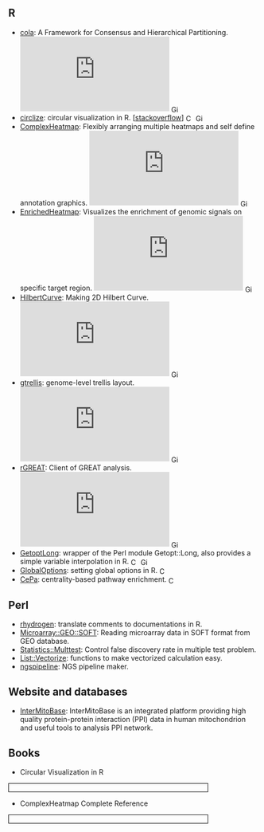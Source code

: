 <style>
img {
    height: 16px;
    vertical-align: middle;
}
</style>


## R

- [cola](http://bioconductor.org/packages/devel/bioc/html/cola.html): A Framework for Consensus and Hierarchical Partitioning. [![bioc](http://mcube.nju.edu.cn/cgi-bin/zuguanggu/bioc_download.pl?package=cola)](https://bioconductor.org/packages/stats/bioc/cola/) [![GitHub stars](https://img.shields.io/github/stars/jokergoo/cola.svg?style=social&label=Star)]()
- [circlize](https://cran.r-project.org/web/packages/circlize/index.html): circular visualization in R. [[stackoverflow](http://stackoverflow.com/questions/tagged/circlize)] [![CRAN](https://cranlogs.r-pkg.org/badges/grand-total/circlize)](https://cran.r-project.org/web/packages/circlize/index.html) [![GitHub stars](https://img.shields.io/github/stars/jokergoo/circlize.svg?style=social&label=Star)]()
- [ComplexHeatmap](http://bioconductor.org/packages/devel/bioc/html/ComplexHeatmap.html): Flexibly arranging multiple heatmaps and self define annotation graphics. [![bioc](http://mcube.nju.edu.cn/cgi-bin/zuguanggu/bioc_download.pl?package=ComplexHeatmap)](https://bioconductor.org/packages/stats/bioc/ComplexHeatmap/) [![GitHub stars](https://img.shields.io/github/stars/jokergoo/ComplexHeatmap.svg?style=social&label=Star)]()
- [EnrichedHeatmap](http://bioconductor.org/packages/devel/bioc/html/EnrichedHeatmap.html): Visualizes the enrichment of genomic signals on specific target region. [![bioc](http://mcube.nju.edu.cn/cgi-bin/zuguanggu/bioc_download.pl?package=EnrichedHeatmap)](https://bioconductor.org/packages/stats/bioc/EnrichedHeatmap/) [![GitHub stars](https://img.shields.io/github/stars/jokergoo/EnrichedHeatmap.svg?style=social&label=Star)]()
- [HilbertCurve](http://bioconductor.org/packages/devel/bioc/html/HilbertCurve.html): Making 2D Hilbert Curve. [![bioc](http://mcube.nju.edu.cn/cgi-bin/zuguanggu/bioc_download.pl?package=HilbertCurve)](https://bioconductor.org/packages/stats/bioc/HilbertCurve/) [![GitHub stars](https://img.shields.io/github/stars/jokergoo/HilbertCurve.svg?style=social&label=Star)]()
- [gtrellis](http://bioconductor.org/packages/devel/bioc/html/gtrellis.html): genome-level trellis layout. [![bioc](http://mcube.nju.edu.cn/cgi-bin/zuguanggu/bioc_download.pl?package=gtrellis)](https://bioconductor.org/packages/stats/bioc/gtrellis/) [![GitHub stars](https://img.shields.io/github/stars/jokergoo/gtrellis.svg?style=social&label=Star)]()
- [rGREAT](http://bioconductor.org/packages/devel/bioc/html/rGREAT.html): Client of GREAT analysis. [![bioc](http://mcube.nju.edu.cn/cgi-bin/zuguanggu/bioc_download.pl?package=rGREAT)](https://bioconductor.org/packages/stats/bioc/rGREAT/) [![GitHub stars](https://img.shields.io/github/stars/jokergoo/rGREAT.svg?style=social&label=Star)]()
- [GetoptLong](https://cran.r-project.org/web/packages/GetoptLong/index.html): wrapper of the Perl module Getopt::Long, also provides a simple variable interpolation in R. [![CRAN](https://cranlogs.r-pkg.org/badges/grand-total/GetoptLong)](https://cran.r-project.org/web/packages/GetoptLong/index.html) [![GitHub stars](https://img.shields.io/github/stars/jokergoo/GetoptLong.svg?style=social&label=Star)]()
- [GlobalOptions](https://cran.r-project.org/web/packages/GlobalOptions/index.html): setting global options in R. [![CRAN](https://cranlogs.r-pkg.org/badges/grand-total/GlobalOptions)](https://cran.r-project.org/web/packages/GlobalOptions/index.html) 
- [CePa](https://cran.r-project.org/web/packages/CePa/index.html): centrality-based pathway enrichment. [![CRAN](https://cranlogs.r-pkg.org/badges/grand-total/CePa)](https://cran.r-project.org/web/packages/CePa/index.html) 


## Perl

- [rhydrogen](https://github.com/jokergoo/rhydrogen): translate comments to documentations in R.
- [Microarray::GEO::SOFT](https://metacpan.org/pod/Microarray::GEO::SOFT): Reading microarray data in SOFT format from GEO database.
- [Statistics::Multtest](https://metacpan.org/pod/Statistics::Multtest): Control false discovery rate in multiple test problem.
- [List::Vectorize](https://metacpan.org/pod/List::Vectorize): functions to make vectorized calculation easy.
- [ngspipeline](https://github.com/jokergoo/ngspipeline): NGS pipeline maker.

## Website and databases

- [InterMitoBase](http://mcube.nju.edu.cn/cgi-bin/intermitobase/home.pl): InterMitoBase is an integrated platform providing high quality protein-protein interaction (PPI) data in human mitochondrion and useful tools to analysis PPI network.

## Books

- Circular Visualization in R

<img src="https://camo.githubusercontent.com/73dcce96d7f1efac8c644bfe56e7b1987d12d3fd/68747470733a2f2f6a6f6b6572676f6f2e6769746875622e696f2f636972636c697a655f626f6f6b2f626f6f6b2f696d616765732f636972636c697a655f636f7665722e6a7067" style="border:1px solid black; width:400px"/><br>

- ComplexHeatmap Complete Reference

<img src="https://camo.githubusercontent.com/be2e172a000f3c8e661c1efaa85ed43f6e70c3b1/68747470733a2f2f6a6f6b6572676f6f2e6769746875622e696f2f436f6d706c6578486561746d61702d7265666572656e63652f626f6f6b2f636f6d706c6578686561746d61702d636f7665722e6a7067" width="400" style="border:1px solid black; width:400px"/><br>




